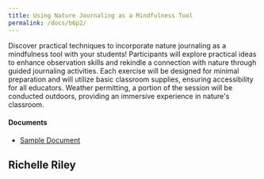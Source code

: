 ```yaml
---
title: Using Nature Journaling as a Mindfulness Tool
permalink: /docs/b6p2/
---
```


Discover practical techniques to incorporate nature journaling as a mindfulness tool with your students! Participants will explore practical ideas to enhance observation skills and rekindle a connection with nature through guided journaling activities. Each exercise will be designed for minimal preparation and will utilize basic classroom supplies, ensuring accessibility for all educators. Weather permitting, a portion of the session will be conducted outdoors, providing an immersive experience in nature's classroom.

#### Documents
 - [Sample Document](../wednesday/breakout6/documents/b1p1d1.pdf)

## Richelle Riley